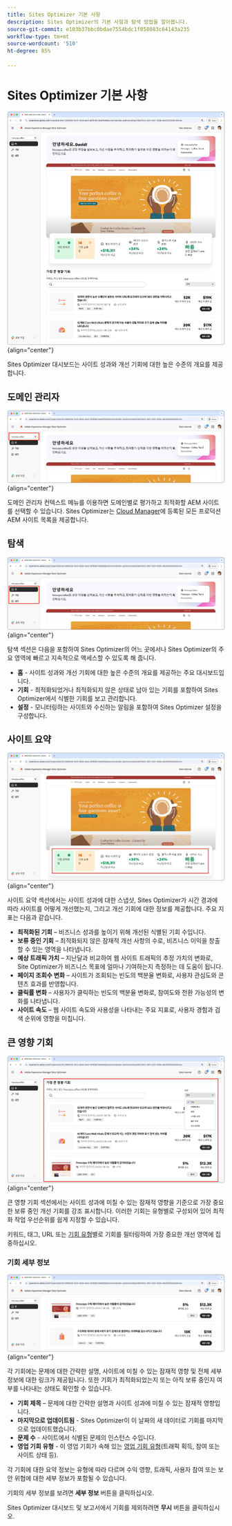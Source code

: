 ```yaml
---
title: Sites Optimizer 기본 사항
description: Sites Optimizer의 기본 사항과 탐색 방법을 알아봅니다.
source-git-commit: e103b37bbc0bdae7554bdc1f058083c64143a235
workflow-type: tm+mt
source-wordcount: '510'
ht-degree: 85%

---
```



# Sites Optimizer 기본 사항

![Sites Optimizer 홈](./assets/basics/hero.png){align="center"}

Sites Optimizer 대시보드는 사이트 성과와 개선 기회에 대한 높은 수준의 개요를 제공합니다.

## 도메인 관리자

![Site Optimizer 도메인 관리자](./assets/basics/domain-manager.png){align="center"}

도메인 관리자 컨텍스트 메뉴를 이용하면 도메인별로 평가하고 최적화할 AEM 사이트를 선택할 수 있습니다. Sites Optimizer는 [Cloud Manager](https://experienceleague.adobe.com/ko/docs/experience-manager-cloud-service/content/implementing/using-cloud-manager/edge-delivery-sites/add-edge-delivery-site)에 등록된 모든 프로덕션 AEM 사이트 목록을 제공합니다.

## 탐색

![Site Optimizer 탐색](./assets/basics/navigation.png){align="center"}

탐색 섹션은 다음을 포함하여 Sites Optimizer의 어느 곳에서나 Sites Optimizer의 주요 영역에 빠르고 지속적으로 액세스할 수 있도록 해 줍니다.

* **홈** - 사이트 성과와 개선 기회에 대한 높은 수준의 개요를 제공하는 주요 대시보드입니다.
* **기회** - 최적화되었거나 최적화되지 않은 상태로 남아 있는 기회를 포함하여 Sites Optimizer에서 식별한 기회를 보고 관리합니다.
* **설정** - 모니터링하는 사이트와 수신하는 알림을 포함하여 Sites Optimizer 설정을 구성합니다.

## 사이트 요약

![Site Optimizer 사이트 요약](./assets/basics/site-summary.png){align="center"}

사이트 요약 섹션에서는 사이트 성과에 대한 스냅샷, Sites Optimizer가 시간 경과에 따라 사이트를 어떻게 개선했는지, 그리고 개선 기회에 대한 정보를 제공합니다. 주요 지표는 다음과 같습니다.

* **최적화된 기회** – 비즈니스 성과를 높이기 위해 개선된 식별된 기회 수입니다.
* **보류 중인 기회** – 최적화되지 않은 잠재적 개선 사항의 수로, 비즈니스 이익을 창출할 수 있는 영역을 나타냅니다.
* **예상 트래픽 가치** – 지난달과 비교하여 웹 사이트 트래픽의 추정 가치의 변화로, Site Optimizer가 비즈니스 목표에 얼마나 기여하는지 측정하는 데 도움이 됩니다.
* **페이지 조회수 변화** – 사이트가 조회되는 빈도의 백분율 변화로, 사용자 관심도와 콘텐츠 효과를 반영합니다.
* **클릭률 변화** – 사용자가 클릭하는 빈도의 백분율 변화로, 참여도와 전환 가능성의 변화를 나타냅니다.
* **사이트 속도** – 웹 사이트 속도와 사용성을 나타내는 주요 지표로, 사용자 경험과 검색 순위에 영향을 미칩니다.

## 큰 영향 기회

![사이트 최적화 큰 영향 기회](./assets/basics/high-impact-opportunities.png){align="center"}

큰 영향 기회 섹션에서는 사이트 성과에 미칠 수 있는 잠재적 영향을 기준으로 가장 중요한 보류 중인 개선 기회를 강조 표시합니다. 이러한 기회는 유형별로 구성되어 있어 최적화 작업 우선순위를 쉽게 지정할 수 있습니다.

키워드, 태그, URL 또는 [기회 유형](../opportunity-types/overview.md)별로 기회를 필터링하여 가장 중요한 개선 영역에 집중하십시오.


### 기회 세부 정보

![사이트 최적화 큰 영향 기회](./assets/basics/high-impact-opportunity-details.png){align="center"}

각 기회에는 문제에 대한 간략한 설명, 사이트에 미칠 수 있는 잠재적 영향 및 전체 세부 정보에 대한 링크가 제공됩니다. 또한 기회가 최적화되었는지 또는 아직 보류 중인지 여부를 나타내는 상태도 확인할 수 있습니다.

* **기회 제목** – 문제에 대한 간략한 설명과 사이트 성과에 미칠 수 있는 잠재적 영향입니다.
* **마지막으로 업데이트됨** - Sites Optimizer이 이 날짜의 새 데이터로 기회를 마지막으로 업데이트했습니다.
* **문제 수** - 사이트에서 식별된 문제의 인스턴스 수입니다.
* **영업 기회 유형** - 이 영업 기회가 속해 있는 [영업 기회 유형](../opportunity-types/overview.md)(트래픽 획득, 참여 또는 사이트 상태 등).

각 기회에 대한 요약 정보는 유형에 따라 다르며 수익 영향, 트래픽, 사용자 참여 또는 보안 위협에 대한 세부 정보가 포함될 수 있습니다.

기회의 세부 정보를 보려면 **세부 정보** 버튼을 클릭하십시오.

Sites Optimizer 대시보드 및 보고서에서 기회를 제외하려면 **무시** 버튼을 클릭하십시오.
